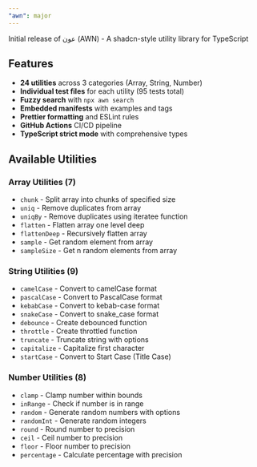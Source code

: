 ```yaml
---
"awn": major
---
```


Initial release of عون (AWN) - A shadcn-style utility library for TypeScript

## Features

- **24 utilities** across 3 categories (Array, String, Number)
- **Individual test files** for each utility (95 tests total)
- **Fuzzy search** with `npx awn search`
- **Embedded manifests** with examples and tags
- **Prettier formatting** and ESLint rules
- **GitHub Actions** CI/CD pipeline
- **TypeScript strict mode** with comprehensive types

## Available Utilities

### Array Utilities (7)
- `chunk` - Split array into chunks of specified size
- `uniq` - Remove duplicates from array
- `uniqBy` - Remove duplicates using iteratee function
- `flatten` - Flatten array one level deep
- `flattenDeep` - Recursively flatten array
- `sample` - Get random element from array
- `sampleSize` - Get n random elements from array

### String Utilities (9)
- `camelCase` - Convert to camelCase format
- `pascalCase` - Convert to PascalCase format  
- `kebabCase` - Convert to kebab-case format
- `snakeCase` - Convert to snake_case format
- `debounce` - Create debounced function
- `throttle` - Create throttled function
- `truncate` - Truncate string with options
- `capitalize` - Capitalize first character
- `startCase` - Convert to Start Case (Title Case)

### Number Utilities (8)
- `clamp` - Clamp number within bounds
- `inRange` - Check if number is in range
- `random` - Generate random numbers with options
- `randomInt` - Generate random integers
- `round` - Round number to precision
- `ceil` - Ceil number to precision
- `floor` - Floor number to precision
- `percentage` - Calculate percentage with precision